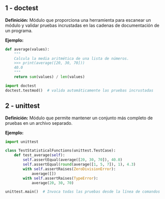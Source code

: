 ## 1 - doctest

**Definición:** Módulo que proporciona una herramienta para escanear un módulo y validar pruebas incrustadas en las cadenas de documentación de un programa.

**Ejemplo:**

```python
def average(values):
    """
    Calcula la media aritmética de una lista de números.
    >>> print(average([20, 30, 70]))
    40.0
    """
    return sum(values) / len(values)

import doctest
doctest.testmod()  # valida automáticamente las pruebas incrustadas
```

## 2 - unittest

**Definición:** Módulo que permite mantener un conjunto más completo de pruebas en un archivo separado.

**Ejemplo:**

```python
import unittest

class TestStatisticalFunctions(unittest.TestCase):
    def test_average(self):
        self.assertEqual(average([20, 30, 70]), 40.0)
        self.assertEqual(round(average([1, 5, 7]), 1), 4.3)
        with self.assertRaises(ZeroDivisionError):
            average([])
        with self.assertRaises(TypeError):
            average(20, 30, 70)

unittest.main()  # Invoca todas las pruebas desde la línea de comandos
```
